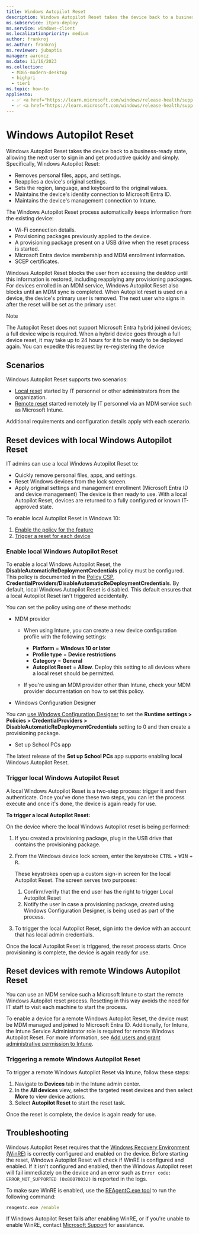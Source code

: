 ```yaml
---
title: Windows Autopilot Reset
description: Windows Autopilot Reset takes the device back to a business-ready state, allowing the next user to sign in and get productive quickly and easily.
ms.subservice: itpro-deploy
ms.service: windows-client
ms.localizationpriority: medium
author: frankroj
ms.author: frankroj
ms.reviewer: jubaptis
manager: aaroncz
ms.date: 11/16/2023
ms.collection: 
  - M365-modern-desktop
  - highpri
  - tier1
ms.topic: how-to
appliesto:
  - ✅ <a href="https://learn.microsoft.com/windows/release-health/supported-versions-windows-client" target="_blank">Windows 11</a>
  - ✅ <a href="https://learn.microsoft.com/windows/release-health/supported-versions-windows-client" target="_blank">Windows 10</a>
---
```



# Windows Autopilot Reset

Windows Autopilot Reset takes the device back to a business-ready state, allowing the next user to sign in and get productive quickly and simply. Specifically, Windows Autopilot Reset:

- Removes personal files, apps, and settings.
- Reapplies a device's original settings.
- Sets the region, language, and keyboard to the original values.
- Maintains the device's identity connection to Microsoft Entra ID.
- Maintains the device's management connection to Intune.

The Windows Autopilot Reset process automatically keeps information from the existing device:

- Wi-Fi connection details.
- Provisioning packages previously applied to the device.
- A provisioning package present on a USB drive when the reset process is started.
- Microsoft Entra device membership and MDM enrollment information.
- SCEP certificates.

Windows Autopilot Reset blocks the user from accessing the desktop until this information is restored, including reapplying any provisioning packages. For devices enrolled in an MDM service, Windows Autopilot Reset also blocks until an MDM sync is completed. When Autopilot reset is used on a device, the device's primary user is removed. The next user who signs in after the reset will be set as the primary user.

> [!NOTE]
>
> The Autopilot Reset does not support Microsoft Entra hybrid joined devices; a full device wipe is required. When a hybrid device goes through a full device reset, it may take up to 24 hours for it to be ready to be deployed again. You can expedite this request by re-registering the device

## Scenarios

Windows Autopilot Reset supports two scenarios:

- [Local reset](#reset-devices-with-local-windows-autopilot-reset) started by IT personnel or other administrators from the organization.
- [Remote reset](#reset-devices-with-remote-windows-autopilot-reset) started remotely by IT personnel via an MDM service such as Microsoft Intune.

Additional requirements and configuration details apply with each scenario.

## Reset devices with local Windows Autopilot Reset

IT admins can use a local Windows Autopilot Reset to:

- Quickly remove personal files, apps, and settings.
- Reset Windows devices from the lock screen.
- Apply original settings and management enrollment (Microsoft Entra ID and device management)
The device is then ready to use. With a local Autopilot Reset, devices are returned to a fully configured or known IT-approved state.

To enable local Autopilot Reset in Windows 10:

1. [Enable the policy for the feature](#enable-local-windows-autopilot-reset)
1. [Trigger a reset for each device](#trigger-local-windows-autopilot-reset)

### Enable local Windows Autopilot Reset

To enable a local Windows Autopilot Reset, the **DisableAutomaticReDeploymentCredentials** policy must be configured. This policy is documented in the [Policy CSP](/windows/client-management/mdm/policy-csp-credentialproviders), **CredentialProviders/DisableAutomaticReDeploymentCredentials**. By default, local Windows Autopilot Reset is disabled. This default ensures that a local Autopilot Reset isn't triggered accidentally.

You can set the policy using one of these methods:

- MDM provider

  - When using Intune, you can create a new device configuration profile with the following settings:

    - **Platform** = **Windows 10 or later**
    - **Profile type** = **Device restrictions**
    - **Category** = **General**
    - **Autopilot Reset** = **Allow**. Deploy this setting to all devices where a local reset should be permitted.

  - If you're using an MDM provider other than Intune, check your MDM provider documentation on how to set this policy.

- Windows Configuration Designer

 You can [use Windows Configuration Designer](/windows/configuration/provisioning-packages/provisioning-create-package) to set the **Runtime settings > Policies > CredentialProviders > DisableAutomaticReDeploymentCredentials** setting to 0 and then create a provisioning package.

- Set up School PCs app

 The latest release of the **Set up School PCs** app supports enabling local Windows Autopilot Reset.

### Trigger local Windows Autopilot Reset

A local Windows Autopilot Reset is a two-step process: trigger it and then authenticate. Once you've done these two steps, you can let the process execute and once it's done, the device is again ready for use.

**To trigger a local Autopilot Reset:**

On the device where the local Windows Autopilot reset is being performed:

1. If you created a provisioning package, plug in the USB drive that contains the provisioning package.

1. From the Windows device lock screen, enter the keystroke <kbd>CTRL</kbd> + <kbd>WIN</kbd> + <kbd>R</kbd>.

    These keystrokes open up a custom sign-in screen for the local Autopilot Reset. The screen serves two purposes:
    
    1. Confirm/verify that the end user has the right to trigger Local Autopilot Reset
    1. Notify the user in case a provisioning package, created using Windows Configuration Designer, is being used as part of the process.

1. To trigger the local Autopilot Reset, sign into the device with an account that has local admin credentials.

 Once the local Autopilot Reset is triggered, the reset process starts. Once provisioning is complete, the device is again ready for use.

## Reset devices with remote Windows Autopilot Reset

You can use an MDM service such a Microsoft Intune to start the remote Windows Autopilot reset process. Resetting in this way avoids the need for IT staff to visit each machine to start the process.

To enable a device for a remote Windows Autopilot Reset, the device must be MDM managed and joined to Microsoft Entra ID. Additionally, for Intune, the Intune Service Administrator role is required for remote Windows Autopilot Reset. For more information, see [Add users and grant administrative permission to Intune](/intune/users-add).

### Triggering a remote Windows Autopilot Reset

To trigger a remote Windows Autopilot Reset via Intune, follow these steps:

1. Navigate to **Devices** tab in the Intune admin center.
2. In the **All devices** view, select the targeted reset devices and then select **More** to view device actions.
3. Select **Autopilot Reset** to start the reset task.

Once the reset is complete, the device is again ready for use.

## Troubleshooting

Windows Autopilot Reset requires that the [Windows Recovery Environment (WinRE)](/windows-hardware/manufacture/desktop/windows-recovery-environment--windows-re--technical-reference) is correctly configured and enabled on the device. Before starting the reset, Windows Autopilot Reset will check if WinRE is configured and enabled. If it isn't configured and enabled, then the Windows Autopilot reset will fail immediately on the device and an error such as `Error code: ERROR_NOT_SUPPORTED (0x80070032)` is reported in the logs.

To make sure WinRE is enabled, use the [REAgentC.exe tool](/windows-hardware/manufacture/desktop/reagentc-command-line-options) to run the following command:

```cmd
reagentc.exe /enable
```

If Windows Autopilot Reset fails after enabling WinRE, or if you're unable to enable WinRE, contact [Microsoft Support](https://support.microsoft.com) for assistance.
